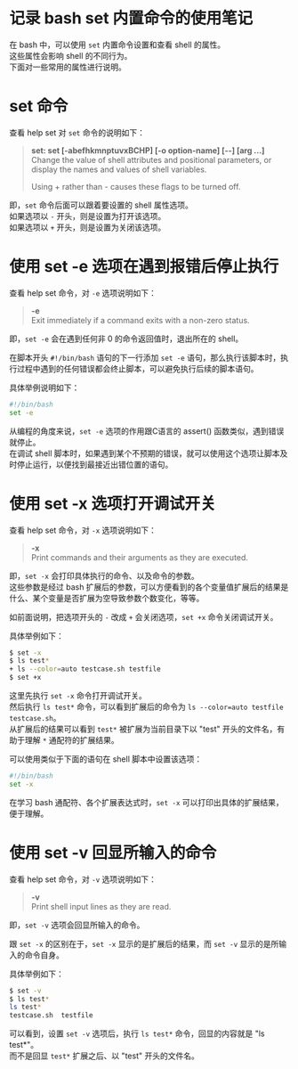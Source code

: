 # 记录 bash set 内置命令的使用笔记

在 bash 中，可以使用 `set` 内置命令设置和查看 shell 的属性。  
这些属性会影响 shell 的不同行为。  
下面对一些常用的属性进行说明。

# set 命令
查看 help set 对 `set` 命令的说明如下：
> **set: set [-abefhkmnptuvxBCHP] [-o option-name] [--] [arg ...]**  
> Change the value of shell attributes and positional parameters, or display the names and values of shell variables.
> 
> Using + rather than - causes these flags to be turned off.

即，`set` 命令后面可以跟着要设置的 shell 属性选项。  
如果选项以 `-` 开头，则是设置为打开该选项。  
如果选项以 `+` 开头，则是设置为关闭该选项。

# 使用 set -e 选项在遇到报错后停止执行
查看 help set 命令，对 `-e` 选项说明如下：
> **-e**  
Exit immediately if a command exits with a non-zero status.

即，`set -e` 会在遇到任何非 0 的命令返回值时，退出所在的 shell。

在脚本开头 `#!/bin/bash` 语句的下一行添加 `set -e` 语句，那么执行该脚本时，执行过程中遇到的任何错误都会终止脚本，可以避免执行后续的脚本语句。

具体举例说明如下：
```bash
#!/bin/bash
set -e
```

从编程的角度来说，`set -e` 选项的作用跟C语言的 assert() 函数类似，遇到错误就停止。  
在调试 shell 脚本时，如果遇到某个不预期的错误，就可以使用这个选项让脚本及时停止运行，以便找到最接近出错位置的语句。

# 使用 set -x 选项打开调试开关
查看 help set 命令，对 `-x` 选项说明如下：
> **-x**  
Print commands and their arguments as they are executed.

即，`set -x` 会打印具体执行的命令、以及命令的参数。  
这些参数是经过 bash 扩展后的参数，可以方便看到的各个变量值扩展后的结果是什么、某个变量是否扩展为空导致参数个数变化，等等。

如前面说明，把选项开头的 `-` 改成 `+` 会关闭选项，`set +x` 命令关闭调试开关。

具体举例如下：
```bash
$ set -x
$ ls test*
+ ls --color=auto testcase.sh testfile
$ set +x
```
这里先执行 `set -x` 命令打开调试开关。  
然后执行 `ls test*` 命令，可以看到扩展后的命令为 `ls --color=auto testfile testcase.sh`。  
从扩展后的结果可以看到 `test*` 被扩展为当前目录下以 "test" 开头的文件名，有助于理解 `*` 通配符的扩展结果。

可以使用类似于下面的语句在 shell 脚本中设置该选项：
```bash
#!/bin/bash
set -x
```

在学习 bash 通配符、各个扩展表达式时，`set -x` 可以打印出具体的扩展结果，便于理解。

# 使用 set -v 回显所输入的命令
查看 help set 命令，对 `-v` 选项说明如下：
> **-v**  
Print shell input lines as they are read.

即，`set -v` 选项会回显所输入的命令。

跟 `set -x` 的区别在于，`set -x` 显示的是扩展后的结果，而 `set -v` 显示的是所输入的命令自身。

具体举例如下：
```bash
$ set -v
$ ls test*
ls test*
testcase.sh  testfile
```
可以看到，设置 `set -v` 选项后，执行 `ls test*` 命令，回显的内容就是 "ls test*"。  
而不是回显 `test*` 扩展之后、以 "test" 开头的文件名。
